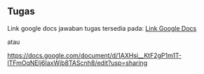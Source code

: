 ## Tugas
Link google docs jawaban tugas tersedia pada: [Link Google Docs](https://docs.google.com/document/d/1AXHsi__KtF2gP1m1T-lTFmOqNElj6IaxWjb8TAScnh8/edit?usp=sharing)

atau 

https://docs.google.com/document/d/1AXHsi__KtF2gP1m1T-lTFmOqNElj6IaxWjb8TAScnh8/edit?usp=sharing